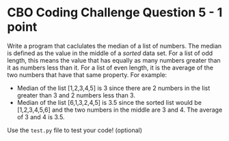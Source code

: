 # CBO Coding Challenge Question 5 - 1 point

Write a program that caclulates the median of a list of numbers. The median is defined as the value in the middle of a _sorted_ data set. For a list of odd length, this means the value that has equally as many numbers greater than it as numbers less than it. For a list of even length, it is the average of the two numbers that have that same property. For example:

* Median of the list [1,2,3,4,5] is 3 since there are 2 numbers in the list greater than 3 and 2 numbers less than 3.
* Median of the list [6,1,3,2,4,5] is 3.5 since the sorted list would be [1,2,3,4,5,6] and the two numbers in the middle are 3 and 4. The average of 3 and 4 is 3.5.

Use the `test.py` file to test your code! (optional)
